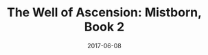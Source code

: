 ---
title: "The Well of Ascension: Mistborn, Book 2"
bookAuthor: "Brandon Sanderson"
layout: book
format: "audiobook"
recommended: "true"
date: "2017-06-08"
tag: book
projects: false
books: true
hidden: false
category: book
amazonLink: "http://amzn.to/2wfSw0s"
---